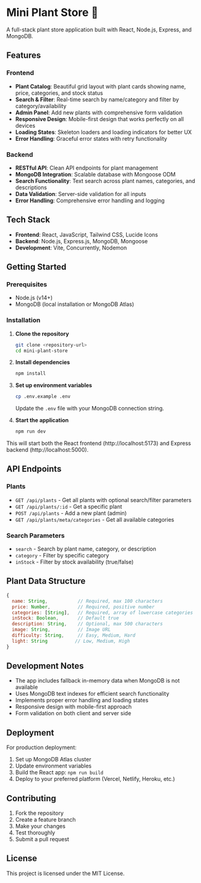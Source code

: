 # Mini Plant Store 🌱

A full-stack plant store application built with React, Node.js, Express, and MongoDB.

## Features

### Frontend
- **Plant Catalog**: Beautiful grid layout with plant cards showing name, price, categories, and stock status
- **Search & Filter**: Real-time search by name/category and filter by category/availability
- **Admin Panel**: Add new plants with comprehensive form validation
- **Responsive Design**: Mobile-first design that works perfectly on all devices
- **Loading States**: Skeleton loaders and loading indicators for better UX
- **Error Handling**: Graceful error states with retry functionality

### Backend
- **RESTful API**: Clean API endpoints for plant management
- **MongoDB Integration**: Scalable database with Mongoose ODM
- **Search Functionality**: Text search across plant names, categories, and descriptions
- **Data Validation**: Server-side validation for all inputs
- **Error Handling**: Comprehensive error handling and logging

## Tech Stack

- **Frontend**: React, JavaScript, Tailwind CSS, Lucide Icons
- **Backend**: Node.js, Express.js, MongoDB, Mongoose
- **Development**: Vite, Concurrently, Nodemon

## Getting Started

### Prerequisites
- Node.js (v14+)
- MongoDB (local installation or MongoDB Atlas)

### Installation

1. **Clone the repository**
   ```bash
   git clone <repository-url>
   cd mini-plant-store
   ```

2. **Install dependencies**
   ```bash
   npm install
   ```

3. **Set up environment variables**
   ```bash
   cp .env.example .env
   ```
   Update the `.env` file with your MongoDB connection string.

4. **Start the application**
   ```bash
   npm run dev
   ```

This will start both the React frontend (http://localhost:5173) and Express backend (http://localhost:5000).

## API Endpoints

### Plants
- `GET /api/plants` - Get all plants with optional search/filter parameters
- `GET /api/plants/:id` - Get a specific plant
- `POST /api/plants` - Add a new plant (admin)
- `GET /api/plants/meta/categories` - Get all available categories

### Search Parameters
- `search` - Search by plant name, category, or description
- `category` - Filter by specific category
- `inStock` - Filter by stock availability (true/false)

## Plant Data Structure

```javascript
{
  name: String,           // Required, max 100 characters
  price: Number,          // Required, positive number
  categories: [String],   // Required, array of lowercase categories
  inStock: Boolean,       // Default true
  description: String,    // Optional, max 500 characters
  image: String,          // Image URL
  difficulty: String,     // Easy, Medium, Hard
  light: String          // Low, Medium, High
}
```

## Development Notes

- The app includes fallback in-memory data when MongoDB is not available
- Uses MongoDB text indexes for efficient search functionality
- Implements proper error handling and loading states
- Responsive design with mobile-first approach
- Form validation on both client and server side

## Deployment

For production deployment:

1. Set up MongoDB Atlas cluster
2. Update environment variables
3. Build the React app: `npm run build`
4. Deploy to your preferred platform (Vercel, Netlify, Heroku, etc.)

## Contributing

1. Fork the repository
2. Create a feature branch
3. Make your changes
4. Test thoroughly
5. Submit a pull request

## License

This project is licensed under the MIT License.